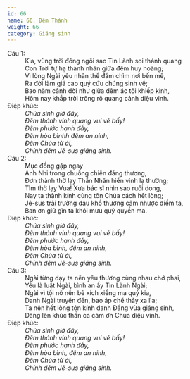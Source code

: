 ```yaml
---
id: 66
name: 66. Đêm Thánh
weight: 66
category: Giáng sinh
---
```

<dl><dt>Câu 1:</dt><dd data-verse="1">Kìa, vùng trời đông ngôi sao Tin Lành soi thánh quang <br/>Con Trời tự hạ thành nhân giữa đêm huy hoàng; <br/>Vì lòng Ngài yêu nhân thế đắm chìm nơi bến mê, <br/>Ra đời làm giá cao quý cứu chúng sinh về; <br/>Bao năm cảnh đời như giữa đêm ác tội khiếp kinh, <br/>Hôm nay khắp trời trông rõ quang cảnh diệu vinh. </dd><dt>Điệp khúc:</dt><dd data-chorus="1"><em>Chúa sinh giờ đây, <br/>Ðêm thánh vinh quang vui vẻ bấy! <br/>Ðêm phước hạnh đấy, <br/>Ðêm hòa bìnhh đêm an ninh, <br/>Ðêm Chúa từ ái, <br/>Chính đêm Jê-sus giáng sinh. </em></dd><dt>Câu 2:</dt><dd data-verse="2">Mục đồng gặp ngay <br/>Anh Nhi trong chuồng chiên đáng thương, <br/>Ðơn thành thờ lạy Thần Nhân hiển vinh lạ thường; <br/>Tìm thờ lạy Vua! Xưa bác sĩ nhìn sao ruổi dong, <br/>Nay ta thành kính cùng tôn Chúa cách hết lòng; <br/>Jê-sus trải trường đau khổ thương cảm nhược điểm ta, <br/>Ban ơn giữ gìn ta khỏi mưu quỷ quyền ma. </dd><dt>Điệp khúc:</dt><dd data-chorus="1"><em>Chúa sinh giờ đây, <br/>Ðêm thánh vinh quang vui vẻ bấy! <br/>Ðêm phước hạnh đấy, <br/>Ðêm hòa bình, đêm an ninh, <br/>Ðêm Chúa từ ái, <br/>Chính đêm Jê-sus giáng sinh. </em></dd><dt>Câu 3:</dt><dd data-verse="3">Ngài từng dạy ta nên yêu thương cùng nhau chớ phai, <br/>Yêu là luật Ngài, bình an ấy Tin Lành Ngài; <br/>Ngài vì tội nô nên bẻ xích xiềng ma quỷ kia, <br/>Danh Ngài truyền đến, bao áp chế thảy xa lìa; <br/>Ta nên hết lòng tôn kính danh Ðấng vừa giáng sinh, <br/>Dâng lên khúc thần ca cảm ơn Chúa diệu vinh. </dd><dt>Điệp khúc:</dt><dd data-chorus="1"><em>Chúa sinh giờ đây, <br/>Ðêm thánh vinh quang vui vẻ bấy! <br/>Ðêm phước hạnh đấy, <br/>Ðêm hòa bình, đêm an ninh, <br/>Ðêm Chúa từ ái, <br/>Chính đêm Jê-sus giáng sinh. </em></dd></dl>
